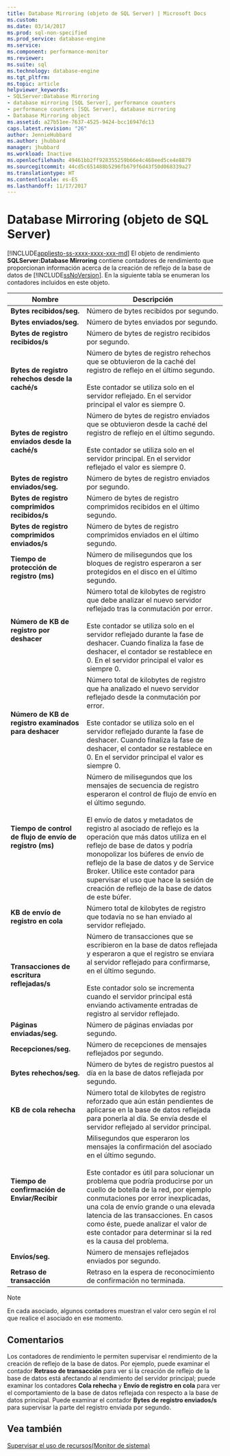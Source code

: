 ```yaml
---
title: Database Mirroring (objeto de SQL Server) | Microsoft Docs
ms.custom: 
ms.date: 03/14/2017
ms.prod: sql-non-specified
ms.prod_service: database-engine
ms.service: 
ms.component: performance-monitor
ms.reviewer: 
ms.suite: sql
ms.technology: database-engine
ms.tgt_pltfrm: 
ms.topic: article
helpviewer_keywords:
- SQLServer:Database Mirroring
- database mirroring [SQL Server], performance counters
- performance counters [SQL Server], database mirroring
- Database Mirroring object
ms.assetid: a27b51ee-7637-4525-9424-bcc16947dc13
caps.latest.revision: "26"
author: JennieHubbard
ms.author: jhubbard
manager: jhubbard
ms.workload: Inactive
ms.openlocfilehash: 49461bb2ff928355259b66e4c468eed5ce4e8879
ms.sourcegitcommit: 44cd5c651488b5296fb679f6d43f50d068339a27
ms.translationtype: HT
ms.contentlocale: es-ES
ms.lasthandoff: 11/17/2017
---
```

# <a name="sql-server-database-mirroring-object"></a>Database Mirroring (objeto de SQL Server)
[!INCLUDE[appliesto-ss-xxxx-xxxx-xxx-md](../../includes/appliesto-ss-xxxx-xxxx-xxx-md.md)] El objeto de rendimiento **SQLServer:Database Mirroring** contiene contadores de rendimiento que proporcionan información acerca de la creación de reflejo de la base de datos de [!INCLUDE[ssNoVersion](../../includes/ssnoversion-md.md)]. En la siguiente tabla se enumeran los contadores incluidos en este objeto.  
  
|Nombre|Descripción|  
|----------|-----------------|  
|**Bytes recibidos/seg.**|Número de bytes recibidos por segundo.|  
|**Bytes enviados/seg.**|Número de bytes enviados por segundo.|  
|**Bytes de registro recibidos/s**|Número de bytes de registro recibidos por segundo.|  
|**Bytes de registro rehechos desde la caché/s**|Número de bytes de registro rehechos que se obtuvieron de la caché del registro de reflejo en el último segundo.<br /><br /> Este contador se utiliza solo en el servidor reflejado. En el servidor principal el valor es siempre 0.|  
|**Bytes de registro enviados desde la caché/s**|Número de bytes de registro enviados que se obtuvieron desde la caché del registro de reflejo en el último segundo.<br /><br /> Este contador se utiliza solo en el servidor principal. En el servidor reflejado el valor es siempre 0.|  
|**Bytes de registro enviados/seg.**|Número de bytes de registro enviados por segundo.|  
|**Bytes de registro comprimidos recibidos/s**|Número de bytes de registro comprimidos recibidos en el último segundo.|  
|**Bytes de registro comprimidos enviados/s**|Número de bytes de registro comprimidos enviados en el último segundo.|  
|**Tiempo de protección de registro (ms)**|Número de milisegundos que los bloques de registro esperaron a ser protegidos en el disco en el último segundo.|  
|**Número de KB de registro por deshacer**|Número total de kilobytes de registro que debe analizar el nuevo servidor reflejado tras la conmutación por error.<br /><br /> Este contador se utiliza solo en el servidor reflejado durante la fase de deshacer. Cuando finaliza la fase de deshacer, el contador se restablece en 0. En el servidor principal el valor es siempre 0.|  
|**Número de KB de registro examinados para deshacer**|Número total de kilobytes de registro que ha analizado el nuevo servidor reflejado desde la conmutación por error.<br /><br /> Este contador se utiliza solo en el servidor reflejado durante la fase de deshacer. Cuando finaliza la fase de deshacer, el contador se restablece en 0. En el servidor principal el valor es siempre 0.|  
|**Tiempo de control de flujo de envío de registro (ms)**|Número de milisegundos que los mensajes de secuencia de registro esperaron el control de flujo de envío en el último segundo.<br /><br /> El envío de datos y metadatos de registro al asociado de reflejo es la operación que más datos utiliza en el reflejo de base de datos y podría monopolizar los búferes de envío de reflejo de la base de datos y de Service Broker. Utilice este contador para supervisar el uso que hace la sesión de creación de reflejo de la base de datos de este búfer.|  
|**KB de envío de registro en cola**|Número total de kilobytes de registro que todavía no se han enviado al servidor reflejado.|  
|**Transacciones de escritura reflejadas/s**|Número de transacciones que se escribieron en la base de datos reflejada y esperaron a que el registro se enviara al servidor reflejado para confirmarse, en el último segundo.<br /><br /> Este contador solo se incrementa cuando el servidor principal está enviando activamente entradas de registro al servidor reflejado.|  
|**Páginas enviadas/seg.**|Número de páginas enviadas por segundo.|  
|**Recepciones/seg.**|Número de recepciones de mensajes reflejados por segundo.|  
|**Bytes rehechos/seg.**|Número de bytes de registro puestos al día en la base de datos reflejada por segundo.|  
|**KB de cola rehecha**|Número total de kilobytes de registro reforzado que aún están pendientes de aplicarse en la base de datos reflejada para ponerla al día. Se envía desde el servidor reflejado al servidor principal.|  
|**Tiempo de confirmación de Enviar/Recibir**|Milisegundos que esperaron los mensajes la confirmación del asociado en el último segundo.<br /><br /> Este contador es útil para solucionar un problema que podría producirse por un cuello de botella de la red, por ejemplo conmutaciones por error inexplicadas, una cola de envío grande o una elevada latencia de las transacciones. En casos como éste, puede analizar el valor de este contador para determinar si la red es la causa del problema.|  
|**Envíos/seg.**|Número de mensajes reflejados enviados por segundo.|  
|**Retraso de transacción**|Retraso en la espera de reconocimiento de confirmación no terminada.|  
  
> [!NOTE]  
>  En cada asociado, algunos contadores muestran el valor cero según el rol que realice el asociado en ese momento.  
  
## <a name="remarks"></a>Comentarios  
 Los contadores de rendimiento le permiten supervisar el rendimiento de la creación de reflejo de la base de datos. Por ejemplo, puede examinar el contador **Retraso de transacción** para ver si la creación de reflejo de la base de datos está afectando al rendimiento del servidor principal; puede examinar los contadores **Cola rehecha** y **Envío de registro en cola** para ver el comportamiento de la base de datos reflejada con respecto a la base de datos principal. Puede examinar el contador **Bytes de registro enviados/s** para supervisar la parte del registro enviada por segundo.  
  
## <a name="see-also"></a>Vea también  
 [Supervisar el uso de recursos&#40;Monitor de sistema&#41;](../../relational-databases/performance-monitor/monitor-resource-usage-system-monitor.md)  
  
  

